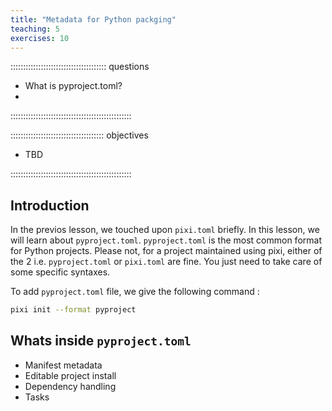 ```yaml
---
title: "Metadata for Python packging"
teaching: 5
exercises: 10
---
```


:::::::::::::::::::::::::::::::::::::: questions

- What is pyproject.toml?
- 

::::::::::::::::::::::::::::::::::::::::::::::::

::::::::::::::::::::::::::::::::::::: objectives

- TBD

::::::::::::::::::::::::::::::::::::::::::::::::

## Introduction

In the previos lesson, we touched upon `pixi.toml` briefly. In this lesson, we will learn about `pyproject.toml`.
`pyproject.toml` is the most common format for Python projects.
Please not, for a project maintained using pixi, either of the 2 i.e. `pyproject.toml` or `pixi.toml` are fine. You just need to take care of some specific syntaxes.

To add `pyproject.toml` file, we give the following command : 
```bash
pixi init --format pyproject
```

## Whats inside `pyproject.toml`

- Manifest metadata
- Editable project install
- Dependency handling
- Tasks
